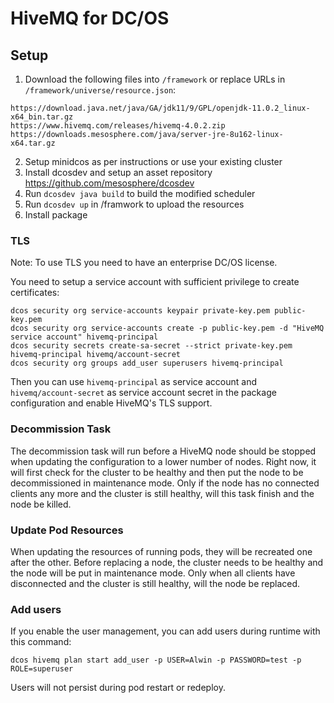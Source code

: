 # HiveMQ for DC/OS

## Setup

1. Download the following files into `/framework` or replace URLs in `/framework/universe/resource.json`:
```
https://download.java.net/java/GA/jdk11/9/GPL/openjdk-11.0.2_linux-x64_bin.tar.gz
https://www.hivemq.com/releases/hivemq-4.0.2.zip
https://downloads.mesosphere.com/java/server-jre-8u162-linux-x64.tar.gz
```
2. Setup minidcos as per instructions or use your existing cluster
3. Install dcosdev and setup an asset repository https://github.com/mesosphere/dcosdev
3. Run `dcosdev java build` to build the modified scheduler
4. Run `dcosdev up` in /framwork to upload the resources
5. Install package

### TLS

Note: To use TLS you need to have an enterprise DC/OS license.

You need to setup a service account with sufficient privilege to create certificates:
```
dcos security org service-accounts keypair private-key.pem public-key.pem
dcos security org service-accounts create -p public-key.pem -d "HiveMQ service account" hivemq-principal
dcos security secrets create-sa-secret --strict private-key.pem hivemq-principal hivemq/account-secret
dcos security org groups add_user superusers hivemq-principal
```
Then you can use `hivemq-principal` as service account and `hivemq/account-secret` as service account secret in the
package configuration and enable HiveMQ's TLS support.

### Decommission Task

The decommission task will run before a HiveMQ node should be stopped when updating the configuration to a lower number
of nodes. Right now, it will first check for the cluster to be healthy and then put the node to be decommissioned
in maintenance mode. Only if the node has no connected clients any more and the cluster is still healthy, will this task
finish and the node be killed. 

### Update Pod Resources

When updating the resources of running pods, they will be recreated one after the other. Before replacing a node, the
cluster needs to be healthy and the node will be put in maintenance mode. Only when all clients have disconnected and
the cluster is still healthy, will the node be replaced.

### Add users

If you enable the user management, you can add users during runtime with this command:
```
dcos hivemq plan start add_user -p USER=Alwin -p PASSWORD=test -p ROLE=superuser
```

Users will not persist during pod restart or redeploy.